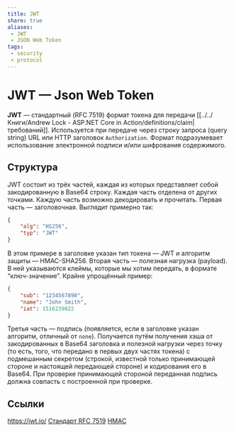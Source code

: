 ```yaml
---
title: JWT
share: true
aliases:
 - JWT
 - JSON Web Token
tags:
 - security
 - protocol
---
```

# JWT — Json Web Token
**JWT** — стандартный (RFC 7519) формат токена для передачи [[../../Книги/Andrew Lock - ASP.NET Core in Action/definitions/claim|требований]]. Используется при передаче через строку запроса (query string) URL или HTTP заголовок `Authorization`. Формат подразумевает использование электронной подписи и/или шифрования содержимого.
## Структура
JWT состоит из трёх частей, каждая из которых представляет собой закодированную в Base64 строку. Каждая часть отделена от других точками. Каждую часть возможно декодировать и прочитать.
Первая часть — заголовочная. Выглядит примерно так:
```json
{
	"alg": "HS256",
	"typ": "JWT"
}
```
В этом примере в заголовке указан тип токена — JWT и алгоритм защиты — HMAC-SHA256.
Вторая часть — полезная нагрузка (payload). В ней указываются клеймы, которые мы хотим передать, в формате “ключ-значение”. Крайне упрощённый пример:
```json
{
	"sub": "1234567890",
	"name": "John Smith",
	"iat": 1516239022
}
```
Третья часть — подпись (появляется, если в заголовке указан алгоритм, отличный от `none`).
Получается путём получения хэша от закодированных в Base64 заголовка и полезной нагрузки через точку (то есть, того, что передано в первых двух частях токена) с подмешанным секретом (строкой, известной только принимающей стороне и настоящей передающей стороне) и кодирования его в Base64. При проверке принимающей стороной переданная подпись должна совпасть с построенной при проверке.

## Ссылки
https://jwt.io/
[Стандарт RFC 7519](https://www.rfc-editor.org/rfc/rfc7519)
[HMAC](https://en.wikipedia.org/wiki/HMAC)